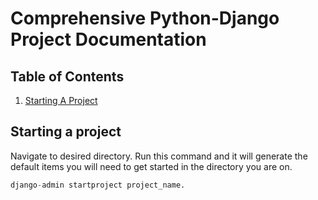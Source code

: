 # Comprehensive Python-Django Project Documentation

## Table of Contents

1. [Starting A Project](#introduction-to-django)

## Starting a project

Navigate to desired directory. Run this command and it will generate the default items you will need to get started in
the directory you are on.

```python
django-admin startproject project_name.
```

